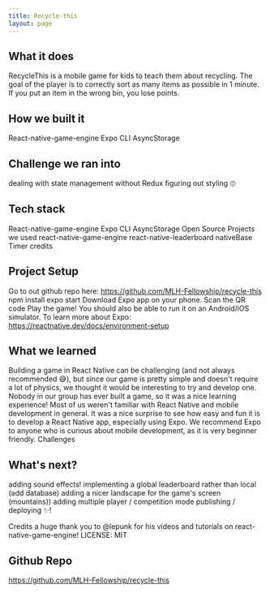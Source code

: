 ```yaml
---
title: Recycle-this
layout: page
---
```


## What it does

RecycleThis is a mobile game for kids to teach them about recycling.
The goal of the player is to correctly sort as many items as possible in 1 minute. If you put an item in the wrong bin, you lose points.

## How we built it

React-native-game-engine
Expo CLI
AsyncStorage

## Challenge we ran into

dealing with state management without Redux
figuring out styling 🙄

## Tech stack
React-native-game-engine
Expo CLI
AsyncStorage
Open Source Projects we used
react-native-game-engine
react-native-leaderboard
nativeBase
Timer credits

## Project Setup
Go to out github repo here: https://github.com/MLH-Fellowship/recycle-this
npm install
expo start
Download Expo app on your phone.
Scan the QR code
Play the game!
You should also be able to run it on an Android/iOS simulator.
To learn more about Expo: https://reactnative.dev/docs/environment-setup

## What we learned
Building a game in React Native can be challenging (and not always recommended 😅), but since our game is pretty simple and doesn't require a lot of physics, we thought it would be interesting to try and develop one. Nobody in our group has ever built a game, so it was a nice learning experience!
Most of us weren't familiar with React Native and mobile development in general. It was a nice surprise to see how easy and fun it is to develop a React Native app, especially using Expo. We recommend Expo to anyone who is curious about mobile development, as it is very beginner friendly.
Challenges

## What's next?
adding sound effects!
implementing a global leaderboard rather than local (add database)
adding a nicer landscape for the game's screen (mountains))
adding multiple player / competition mode
publishing / deploying ✨!

Credits
a huge thank you to @lepunk for his videos and tutorials on react-native-game-engine!
LICENSE: MIT

## Github Repo
https://github.com/MLH-Fellowship/recycle-this
